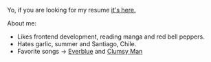 Yo, if you are looking for my resume [it's here.](https://github.com/panquequelol/resume)

About me:
- Likes frontend development, reading manga and red bell peppers.
- Hates garlic, summer and Santiago, Chile.
- Favorite songs -> [Everblue](https://youtu.be/92ylxOeT1_g?t=29) and [Clumsy Man](https://youtu.be/rtHi7P5tb_s)
